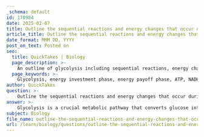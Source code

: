 ```yaml
---
_schema: default
id: 170984
date: 2025-02-07
title: Outline the sequential reactions and energy changes that occur during glycolysis.
article_title: Outline the sequential reactions and energy changes that occur during glycolysis.
date_format: MMM DD, YYYY
post_on_text: Posted on
seo:
  title: QuickTakes | Biology
  page_description: >-
    An outline of glycolysis including sequential reactions, energy changes, and the roles of ATP and NADH in the conversion of glucose to pyruvate.
  page_keywords: >-
    Glycolysis, energy investment phase, energy payoff phase, ATP, NADH, glucose, pyruvate, metabolism, hexokinase, phosphofructokinase, substrate-level phosphorylation
author: QuickTakes
question: >-
    Outline the sequential reactions and energy changes that occur during glycolysis.
answer: >-
    Glycolysis is a crucial metabolic pathway that converts glucose into pyruvate, releasing energy in the form of ATP and NADH. It consists of ten sequential reactions, which can be divided into two main phases: the energy investment phase and the energy payoff phase. Below is an outline of the reactions and the associated energy changes that occur during glycolysis.\n\n### Energy Investment Phase (Steps 1-5)\n\n1. **Hexokinase Reaction**:\n   - **Reaction**: Glucose + ATP → Glucose-6-phosphate + ADP\n   - **Energy Change**: Consumes 1 ATP (energy investment).\n\n2. **Phosphoglucose Isomerase Reaction**:\n   - **Reaction**: Glucose-6-phosphate ↔ Fructose-6-phosphate\n   - **Energy Change**: No net energy change.\n\n3. **Phosphofructokinase Reaction**:\n   - **Reaction**: Fructose-6-phosphate + ATP → Fructose-1,6-bisphosphate + ADP\n   - **Energy Change**: Consumes 1 ATP (energy investment). This step is a key regulatory point.\n\n4. **Aldolase Reaction**:\n   - **Reaction**: Fructose-1,6-bisphosphate ↔ Dihydroxyacetone phosphate (DHAP) + Glyceraldehyde-3-phosphate (GAP)\n   - **Energy Change**: No net energy change.\n\n5. **Triose Phosphate Isomerase Reaction**:\n   - **Reaction**: DHAP ↔ GAP\n   - **Energy Change**: No net energy change. At this point, there are two molecules of GAP available for the next phase.\n\n### Energy Payoff Phase (Steps 6-10)\n\n6. **Glyceraldehyde-3-phosphate Dehydrogenase Reaction**:\n   - **Reaction**: GAP + NAD+ + Pi → 1,3-bisphosphoglycerate + NADH + H+\n   - **Energy Change**: Produces 1 NADH (high-energy electron carrier).\n\n7. **Phosphoglycerate Kinase Reaction**:\n   - **Reaction**: 1,3-bisphosphoglycerate + ADP → 3-phosphoglycerate + ATP\n   - **Energy Change**: Produces 1 ATP (substrate-level phosphorylation).\n\n8. **Phosphoglycerate Mutase Reaction**:\n   - **Reaction**: 3-phosphoglycerate ↔ 2-phosphoglycerate\n   - **Energy Change**: No net energy change.\n\n9. **Enolase Reaction**:\n   - **Reaction**: 2-phosphoglycerate ↔ Phosphoenolpyruvate (PEP) + H2O\n   - **Energy Change**: No net energy change.\n\n10. **Pyruvate Kinase Reaction**:\n    - **Reaction**: PEP + ADP → Pyruvate + ATP\n    - **Energy Change**: Produces 1 ATP (substrate-level phosphorylation).\n\n### Summary of Energy Changes\n- **Total ATP Consumed**: 2 ATP (steps 1 and 3).\n- **Total ATP Produced**: 4 ATP (steps 7 and 10).\n- **Net ATP Gain**: 2 ATP.\n- **Total NADH Produced**: 2 NADH (step 6).\n\n### Conclusion\nGlycolysis is an essential pathway for energy production in cells, particularly under anaerobic conditions. The process efficiently converts glucose into pyruvate while generating a net gain of ATP and NADH, which are vital for various cellular functions. The regulation of key enzymes, particularly phosphofructokinase, ensures that glycolysis responds to the energy needs of the cell.
subject: Biology
file_name: outline-the-sequential-reactions-and-energy-changes-that-occur-during-glycolysis.md
url: /learn/biology/questions/outline-the-sequential-reactions-and-energy-changes-that-occur-during-glycolysis
---
```


&nbsp;